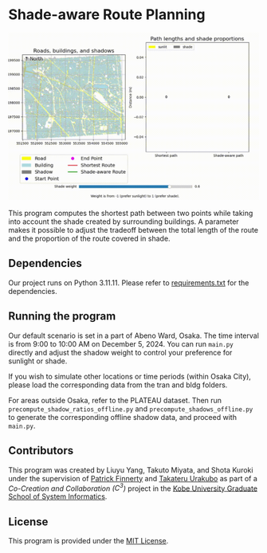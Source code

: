 # Shade-aware Route Planning

![demo](demo.gif)

This program computes the shortest path between two points while taking into account the shade created by surrounding buildings. A parameter makes it possible to adjust the tradeoff between the total length of the route and the proportion of the route covered in shade.

## Dependencies

Our project runs on Python 3.11.11. Please refer to [requirements.txt](requirements.txt) for the dependencies.

## Running the program

Our default scenario is set in a part of Abeno Ward, Osaka.
The time interval is from 9:00 to 10:00 AM on December 5, 2024.
You can run `main.py` directly and adjust the shadow weight to control your preference for sunlight or shade.

If you wish to simulate other locations or time periods (within Osaka City), please load the corresponding data from the tran and bldg folders.

For areas outside Osaka, refer to the PLATEAU dataset.
Then run `precompute_shadow_ratios_offline.py` and `precompute_shadows_offline.py` to generate the corresponding offline shadow data, and proceed with `main.py`.

## Contributors

This program was created by Liuyu Yang, Takuto Miyata, and Shota Kuroki under the supervision of [Patrick Finnerty](https://patfin.github.io/) and [Takateru Urakubo](https://www.lab.kobe-u.ac.jp/csi-uav/urakubo/index.html) as part of a _Co-Creation and Collaboration ($C^3$)_ project in the [Kobe University Graduate School of System Informatics](https://www.csi.kobe-u.ac.jp/).


## License

This program is provided under the [MIT License](License.txt). 
